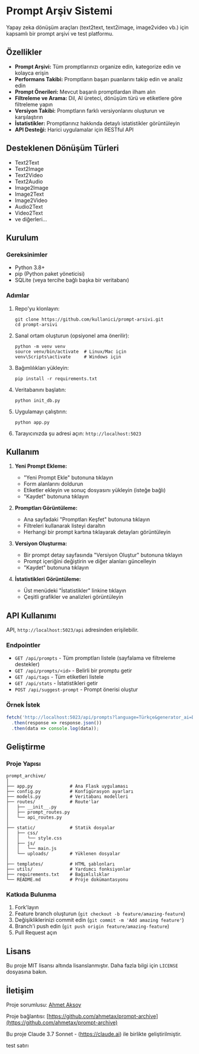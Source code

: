# Prompt Arşiv Sistemi

Yapay zeka dönüşüm araçları (text2text, text2image, image2video vb.) için kapsamlı bir prompt arşivi ve test platformu.

## Özellikler

- **Prompt Arşivi:** Tüm promptlarınızı organize edin, kategorize edin ve kolayca erişin
- **Performans Takibi:** Promptların başarı puanlarını takip edin ve analiz edin
- **Prompt Önerileri:** Mevcut başarılı promptlardan ilham alın
- **Filtreleme ve Arama:** Dil, AI üreteci, dönüşüm türü ve etiketlere göre filtreleme yapın
- **Versiyon Takibi:** Promptların farklı versiyonlarını oluşturun ve karşılaştırın
- **İstatistikler:** Promptlarınız hakkında detaylı istatistikler görüntüleyin
- **API Desteği:** Harici uygulamalar için RESTful API 

## Desteklenen Dönüşüm Türleri

- Text2Text
- Text2Image
- Text2Video
- Text2Audio
- Image2Image
- Image2Text
- Image2Video
- Audio2Text
- Video2Text
- ve diğerleri...

## Kurulum

### Gereksinimler

- Python 3.8+
- pip (Python paket yöneticisi)
- SQLite (veya tercihe bağlı başka bir veritabanı)

### Adımlar

1. Repo'yu klonlayın:
   ```
   git clone https://github.com/kullanici/prompt-arsivi.git
   cd prompt-arsivi
   ```

2. Sanal ortam oluşturun (opsiyonel ama önerilir):
   ```
   python -m venv venv
   source venv/bin/activate  # Linux/Mac için
   venv\Scripts\activate     # Windows için
   ```

3. Bağımlılıkları yükleyin:
   ```
   pip install -r requirements.txt
   ```

4. Veritabanını başlatın:
   ```
   python init_db.py
   ```

5. Uygulamayı çalıştırın:
   ```
   python app.py
   ```

6. Tarayıcınızda şu adresi açın: `http://localhost:5023`

## Kullanım

1. **Yeni Prompt Ekleme:**
   - "Yeni Prompt Ekle" butonuna tıklayın
   - Form alanlarını doldurun
   - Etiketler ekleyin ve sonuç dosyasını yükleyin (isteğe bağlı)
   - "Kaydet" butonuna tıklayın

2. **Promptları Görüntüleme:**
   - Ana sayfadaki "Promptları Keşfet" butonuna tıklayın
   - Filtreleri kullanarak listeyi daraltın
   - Herhangi bir prompt kartına tıklayarak detayları görüntüleyin

3. **Versiyon Oluşturma:**
   - Bir prompt detay sayfasında "Versiyon Oluştur" butonuna tıklayın
   - Prompt içeriğini değiştirin ve diğer alanları güncelleyin
   - "Kaydet" butonuna tıklayın

4. **İstatistikleri Görüntüleme:**
   - Üst menüdeki "İstatistikler" linkine tıklayın
   - Çeşitli grafikler ve analizleri görüntüleyin

## API Kullanımı

API, `http://localhost:5023/api` adresinden erişilebilir.

### Endpointler

- `GET /api/prompts` - Tüm promptları listele (sayfalama ve filtreleme destekler)
- `GET /api/prompts/<id>` - Belirli bir promptu getir
- `GET /api/tags` - Tüm etiketleri listele
- `GET /api/stats` - İstatistikleri getir
- `POST /api/suggest-prompt` - Prompt önerisi oluştur

### Örnek İstek

```javascript
fetch('http://localhost:5023/api/prompts?language=Türkçe&generator_ai=DALL-E 3')
  .then(response => response.json())
  .then(data => console.log(data));
```

## Geliştirme

### Proje Yapısı

```
prompt_archive/
│
├── app.py              # Ana Flask uygulaması
├── config.py           # Konfigürasyon ayarları
├── models.py           # Veritabanı modelleri
├── routes/             # Route'lar
│   ├── __init__.py
│   ├── prompt_routes.py
│   └── api_routes.py
│
├── static/             # Statik dosyalar
│   ├── css/
│   │   └── style.css
│   ├── js/
│   │   └── main.js
│   └── uploads/        # Yüklenen dosyalar
│
├── templates/          # HTML şablonları
├── utils/              # Yardımcı fonksiyonlar
├── requirements.txt    # Bağımlılıklar
└── README.md           # Proje dokümantasyonu
```

### Katkıda Bulunma

1. Fork'layın
2. Feature branch oluşturun (`git checkout -b feature/amazing-feature`)
3. Değişikliklerinizi commit edin (`git commit -m 'Add amazing feature'`)
4. Branch'i push edin (`git push origin feature/amazing-feature`)
5. Pull Request açın

## Lisans

Bu proje MIT lisansı altında lisanslanmıştır. Daha fazla bilgi için `LICENSE` dosyasına bakın.

## İletişim

Proje sorumlusu: [Ahmet Aksoy](mailto:ahmetax@gmail.com)

Proje bağlantısı: [https://github.com/ahmetax/prompt-archive](https://github.com/ahmetax/prompt-archive)

Bu proje Claude 3.7 Sonnet - (https://claude.ai) ile birlikte geliştirilmiştir.

test satırı

